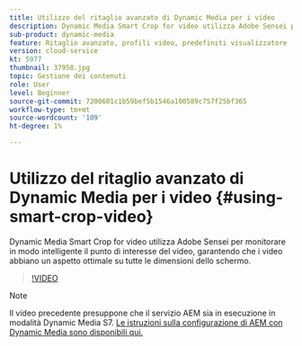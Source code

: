 ```yaml
---
title: Utilizzo del ritaglio avanzato di Dynamic Media per i video
description: Dynamic Media Smart Crop for video utilizza Adobe Sensei per monitorare in modo intelligente il punto di interesse del video, garantendo che i video abbiano un aspetto ottimale su tutte le dimensioni dello schermo.
sub-product: dynamic-media
feature: Ritaglio avanzato, profili video, predefiniti visualizzatore
version: cloud-service
kt: 5977
thumbnail: 37958.jpg
topic: Gestione dei contenuti
role: User
level: Beginner
source-git-commit: 7200601c1b59bef5b1546a100589c757f25bf365
workflow-type: tm+mt
source-wordcount: '109'
ht-degree: 1%

---
```



# Utilizzo del ritaglio avanzato di Dynamic Media per i video {#using-smart-crop-video}

Dynamic Media Smart Crop for video utilizza Adobe Sensei per monitorare in modo intelligente il punto di interesse del video, garantendo che i video abbiano un aspetto ottimale su tutte le dimensioni dello schermo.

>[!VIDEO](https://video.tv.adobe.com/v/37958/?quality=12)

>[!NOTE]
>
>Il video precedente presuppone che il servizio AEM sia in esecuzione in modalità Dynamic Media S7. [Le istruzioni sulla configurazione di AEM con Dynamic Media sono disponibili qui.](https://experienceleague.adobe.com/docs/experience-manager-cloud-service/assets/dynamicmedia/config-dm.html)

